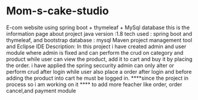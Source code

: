 # Mom-s-cake-studio
E-com website using spring boot + thymeleaf + MySql database
this is the information page about project
java version :1.8
tech used : spring boot and thymeleaf, and bootstrap
database : mysql
Maven project management tool and Eclipse IDE
Description:
In this project i have created admin and user module where admin is fixed and can perform the crud on  category and product while user can view the product,
add it to cart  and buy it by placing the order.
i have applied the spring seccurity admin can only alter or perform crud after login 
while user also place a order after login and before adding the product into cart he must be logged in.
****since the project in process so i am  working on it ****
to add more feacher like order, order cancel,and payment module
